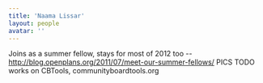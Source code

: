 ```yaml
---
title: 'Naama Lissar'
layout: people
avatar: ''
---
```


Joins as a summer fellow, stays for most of 2012 too -- http://blog.openplans.org/2011/07/meet-our-summer-fellows/ PICS TODO works on CBTools, communityboardtools.org